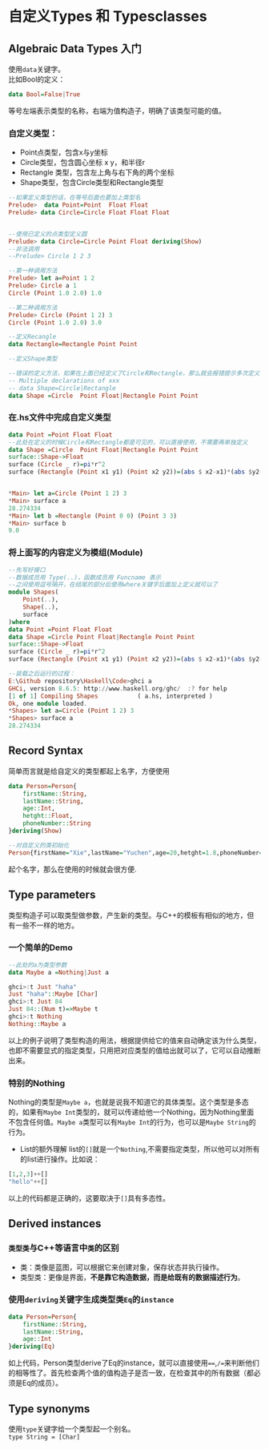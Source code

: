 # 自定义Types 和 Typesclasses
## Algebraic Data Types 入门
使用`data`关键字。  
比如Bool的定义：
```Haskell
data Bool=False|True
```
等号左端表示类型的名称，右端为值构造子，明确了该类型可能的值。

### 自定义类型：
- Point点类型，包含x与y坐标
- Circle类型，包含圆心坐标 x y，和半径r
- Rectangle 类型，包含左上角与右下角的两个坐标
- Shape类型，包含Circle类型和Rectangle类型
```Haskell
--如果定义类型的话，在等号后面也要加上类型名
Prelude>  data Point=Point  Float Float 
Prelude> data Circle=Circle Float Float Float 


--使用已定义的点类型定义圆
Prelude> data Circle=Circle Point Float deriving(Show)
--非法调用
--Prelude> Circle 1 2 3

--第一种调用方法
Prelude> let a=Point 1 2
Prelude> Circle a 1
Circle (Point 1.0 2.0) 1.0

--第二种调用方法
Prelude> Circle (Point 1 2) 3
Circle (Point 1.0 2.0) 3.0

--定义Recangle
data Rectangle=Rectangle Point Point

--定义Shape类型

--错误的定义方法，如果在上面已经定义了Circle和Rectangle，那么就会报错提示多次定义
-- Multiple declarations of xxx
-- data Shape=Circle|Rectangle
data Shape =Circle  Point Float|Rectangle Point Point

```


### 在.hs文件中完成自定义类型
```Haskell
data Point =Point Float Float
--此处在定义的时候Circle和Rectangle都是可见的，可以直接使用，不需要再单独定义
data Shape =Circle  Point Float|Rectangle Point Point
surface::Shape->Float
surface (Circle _ r)=pi*r^2
surface (Rectangle (Point x1 y1) (Point x2 y2))=(abs $ x2-x1)*(abs $y2-y1)


*Main> let a=Circle (Point 1 2) 3
*Main> surface a
28.274334
*Main> let b =Rectangle (Point 0 0) (Point 3 3)
*Main> surface b
9.0
```

### 将上面写的内容定义为模组(Module)
```Haskell
--先写好接口
--数据成员用 Type(..)，函数成员用 Funcname 表示
--之间使用逗号隔开，在结尾的部分后使用where关键字后面加上定义就可以了
module Shapes(
    Point(..),
    Shape(..),
    surface
)where
data Point =Point Float Float
data Shape =Circle Point Float|Rectangle Point Point
surface::Shape->Float
surface (Circle _ r)=pi*r^2
surface (Rectangle (Point x1 y1) (Point x2 y2))=(abs $ x2-x1)*(abs $y2-y1)

--装载之后运行的过程：
E:\Github repository\Haskell\Code>ghci a
GHCi, version 8.6.5: http://www.haskell.org/ghc/  :? for help
[1 of 1] Compiling Shapes           ( a.hs, interpreted )
Ok, one module loaded.
*Shapes> let a=Circle (Point 1 2) 3
*Shapes> surface a
28.274334
```

## Record Syntax
简单而言就是给自定义的类型都起上名字，方便使用
```Haskell
data Person=Person{
    firstName::String,
    lastName::String,
    age::Int,
    hetght::Float,
    phoneNumber::String
}deriving(Show)

--对自定义的类初始化
Person{firstName="Xie",lastName="Yuchen",age=20,hetght=1.8,phoneNumber="xxx"}
```
起个名字，那么在使用的时候就会很方便.

## Type parameters
类型构造子可以取类型做参数，产生新的类型。与C++的模板有相似的地方，但有一些不一样的地方。

### 一个简单的Demo
```Haskell
--此处的a为类型参数
data Maybe a =Nothing|Just a

ghci>:t Just "haha"
Just "haha"::Maybe [Char]
ghci>:t Just 84
Just 84::(Num t)=>Maybe t
ghci>:t Nothing
Nothing::Maybe a
```
以上的例子说明了类型构造的用法，根据提供给它的值来自动确定该为什么类型，也即不需要显式的指定类型，只用把对应类型的值给出就可以了，它可以自动推断出来。

### 特别的Nothing
Nothing的类型是`Maybe a`，也就是说我不知道它的具体类型。这个类型是多态的，如果有`Maybe Int`类型的，就可以传递给他一个Nothing，因为Nothing里面不包含任何值。`Maybe a`类型可以有`Maybe Int`的行为，也可以是`Maybe String`的行为。
- List的额外理解
list的`[]`就是一个`Nothing`,不需要指定类型，所以他可以对所有的list进行操作。比如说：  
```Haskell
[1,2,3]++[]
"hello"++[]
```
以上的代码都是正确的，这要取决于`[]`具有多态性。

## Derived instances
### `类型类`与C++等语言中`类`的区别
- 类：类像是蓝图，可以根据它来创建对象，保存状态并执行操作。
- 类型类：更像是界面，**不是靠它构造数据，而是给既有的数据描述行为**。

### 使用`deriving`关键字生成类型类`Eq`的`instance`
```Haskell
data Person=Person{
    firstName::String,
    lastName::String,
    age::Int
}deriving(Eq)
```
如上代码，Person类型derive了Eq的instance，就可以直接使用`==`,`/=`来判断他们的相等性了。首先检查两个值的值构造子是否一致，在检查其中的所有数据（都必须是Eq的成员）。

## Type synonyms
使用`type`关键字给一个类型起一个别名。  
`type String = [Char]`  
